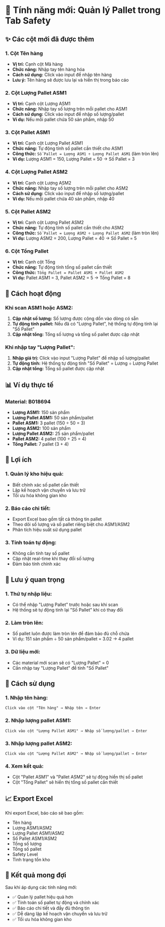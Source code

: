 # 🚀 Tính năng mới: Quản lý Pallet trong Tab Safety

## ✨ Các cột mới đã được thêm

### 1. **Cột Tên hàng**
- **Vị trí:** Cạnh cột Mã hàng
- **Chức năng:** Nhập tay tên hàng hóa
- **Cách sử dụng:** Click vào input để nhập tên hàng
- **Lưu ý:** Tên hàng sẽ được lưu lại và hiển thị trong báo cáo

### 2. **Cột Lượng Pallet ASM1**
- **Vị trí:** Cạnh cột Lượng ASM1
- **Chức năng:** Nhập tay số lượng trên mỗi pallet cho ASM1
- **Cách sử dụng:** Click vào input để nhập số lượng/pallet
- **Ví dụ:** Nếu mỗi pallet chứa 50 sản phẩm, nhập 50

### 3. **Cột Pallet ASM1**
- **Vị trí:** Cạnh cột Lượng Pallet ASM1
- **Chức năng:** Tự động tính số pallet cần thiết cho ASM1
- **Công thức:** `Số Pallet = Lượng ASM1 ÷ Lượng Pallet ASM1` (làm tròn lên)
- **Ví dụ:** Lượng ASM1 = 150, Lượng Pallet = 50 → Số Pallet = 3

### 4. **Cột Lượng Pallet ASM2**
- **Vị trí:** Cạnh cột Lượng ASM2
- **Chức năng:** Nhập tay số lượng trên mỗi pallet cho ASM2
- **Cách sử dụng:** Click vào input để nhập số lượng/pallet
- **Ví dụ:** Nếu mỗi pallet chứa 40 sản phẩm, nhập 40

### 5. **Cột Pallet ASM2**
- **Vị trí:** Cạnh cột Lượng Pallet ASM2
- **Chức năng:** Tự động tính số pallet cần thiết cho ASM2
- **Công thức:** `Số Pallet = Lượng ASM2 ÷ Lượng Pallet ASM2` (làm tròn lên)
- **Ví dụ:** Lượng ASM2 = 200, Lượng Pallet = 40 → Số Pallet = 5

### 6. **Cột Tổng Pallet**
- **Vị trí:** Cạnh cột Tổng
- **Chức năng:** Tự động tính tổng số pallet cần thiết
- **Công thức:** `Tổng Pallet = Pallet ASM1 + Pallet ASM2`
- **Ví dụ:** Pallet ASM1 = 3, Pallet ASM2 = 5 → Tổng Pallet = 8

## 🔄 Cách hoạt động

### Khi scan ASM1 hoặc ASM2:
1. **Cập nhật số lượng:** Số lượng được cộng dồn vào dòng có sẵn
2. **Tự động tính pallet:** Nếu đã có "Lượng Pallet", hệ thống tự động tính lại "Số Pallet"
3. **Cập nhật tổng:** Tổng số lượng và tổng số pallet được cập nhật

### Khi nhập tay "Lượng Pallet":
1. **Nhập giá trị:** Click vào input "Lượng Pallet" để nhập số lượng/pallet
2. **Tự động tính:** Hệ thống tự động tính "Số Pallet" = Lượng ÷ Lượng Pallet
3. **Cập nhật tổng:** Tổng số pallet được cập nhật

## 📊 Ví dụ thực tế

### Material: B018694
- **Lượng ASM1:** 150 sản phẩm
- **Lượng Pallet ASM1:** 50 sản phẩm/pallet
- **Pallet ASM1:** 3 pallet (150 ÷ 50 = 3)
- **Lượng ASM2:** 100 sản phẩm
- **Lượng Pallet ASM2:** 25 sản phẩm/pallet
- **Pallet ASM2:** 4 pallet (100 ÷ 25 = 4)
- **Tổng Pallet:** 7 pallet (3 + 4)

## 🎯 Lợi ích

### 1. **Quản lý kho hiệu quả:**
- Biết chính xác số pallet cần thiết
- Lập kế hoạch vận chuyển và lưu trữ
- Tối ưu hóa không gian kho

### 2. **Báo cáo chi tiết:**
- Export Excel bao gồm tất cả thông tin pallet
- Theo dõi số lượng và số pallet riêng biệt cho ASM1/ASM2
- Phân tích hiệu suất sử dụng pallet

### 3. **Tính toán tự động:**
- Không cần tính tay số pallet
- Cập nhật real-time khi thay đổi số lượng
- Đảm bảo tính chính xác

## 🚨 Lưu ý quan trọng

### 1. **Thứ tự nhập liệu:**
- Có thể nhập "Lượng Pallet" trước hoặc sau khi scan
- Hệ thống sẽ tự động tính lại "Số Pallet" khi có thay đổi

### 2. **Làm tròn lên:**
- Số pallet luôn được làm tròn lên để đảm bảo đủ chỗ chứa
- Ví dụ: 151 sản phẩm ÷ 50 sản phẩm/pallet = 3.02 → 4 pallet

### 3. **Dữ liệu mới:**
- Các material mới scan sẽ có "Lượng Pallet" = 0
- Cần nhập tay "Lượng Pallet" để tính "Số Pallet"

## 🔧 Cách sử dụng

### 1. **Nhập tên hàng:**
```
Click vào cột "Tên hàng" → Nhập tên → Enter
```

### 2. **Nhập lượng pallet ASM1:**
```
Click vào cột "Lượng Pallet ASM1" → Nhập số lượng/pallet → Enter
```

### 3. **Nhập lượng pallet ASM2:**
```
Click vào cột "Lượng Pallet ASM2" → Nhập số lượng/pallet → Enter
```

### 4. **Xem kết quả:**
- Cột "Pallet ASM1" và "Pallet ASM2" sẽ tự động hiển thị số pallet
- Cột "Tổng Pallet" sẽ hiển thị tổng số pallet cần thiết

## 📈 Export Excel

Khi export Excel, báo cáo sẽ bao gồm:
- Tên hàng
- Lượng ASM1/ASM2
- Lượng Pallet ASM1/ASM2
- Số Pallet ASM1/ASM2
- Tổng số lượng
- Tổng số pallet
- Safety Level
- Tình trạng tồn kho

## 🎉 Kết quả mong đợi

Sau khi áp dụng các tính năng mới:
- ✅ Quản lý pallet hiệu quả hơn
- ✅ Tính toán số pallet tự động và chính xác
- ✅ Báo cáo chi tiết và đầy đủ thông tin
- ✅ Dễ dàng lập kế hoạch vận chuyển và lưu trữ
- ✅ Tối ưu hóa không gian kho
